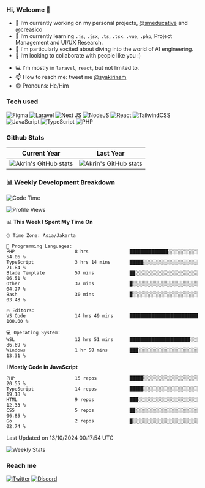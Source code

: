 ### Hi, Welcome 👋

<!--
**akrindev/akrindev** is a ✨ _special_ ✨ repository because its `README.md` (this file) appears on your GitHub profile.

Here are some ideas to get you started:
-->


- 🔭 I’m currently working on my personal projects, [@smeducative](https://github.com/smeducative) and [@creasico](https://github.com/creasico)
- 🌱 I’m currently learning `.js`, `.jsx`, `.ts`, `.tsx`. `.vue`, `.php`, Project Management and UI/UX Research.
- 🤖 I'm particularly excited about diving into the world of AI engineering.
- 👯 I’m looking to collaborate with people like you :)
<!-- - 🤔 I’m looking for help with ... -->
- 💻 I'm mostly in `laravel`, `react`, but not limited to.
- 📫 How to reach me: tweet me [@syakirinam](https://twitter.com/syakirinam)
- 😄 Pronouns: He/Him

### Tech used

![Figma](https://img.shields.io/badge/figma-%23F24E1E.svg?style=for-the-badge&logo=figma&logoColor=white)
![Laravel](https://img.shields.io/badge/laravel-%23FF2D20.svg?style=for-the-badge&logo=laravel&logoColor=white)
![Next JS](https://img.shields.io/badge/Next-black?style=for-the-badge&logo=next.js&logoColor=white)
![NodeJS](https://img.shields.io/badge/node.js-6DA55F?style=for-the-badge&logo=node.js&logoColor=white)
![React](https://img.shields.io/badge/react-%2320232a.svg?style=for-the-badge&logo=react&logoColor=%2361DAFB)
![TailwindCSS](https://img.shields.io/badge/tailwindcss-%2338B2AC.svg?style=for-the-badge&logo=tailwind-css&logoColor=white)
![JavaScript](https://img.shields.io/badge/javascript-%23323330.svg?style=for-the-badge&logo=javascript&logoColor=%23F7DF1E)
![TypeScript](https://img.shields.io/badge/typescript-%23007ACC.svg?style=for-the-badge&logo=typescript&logoColor=white)
![PHP](https://img.shields.io/badge/php-%23777BB4.svg?style=for-the-badge&logo=php&logoColor=white)



### Github Stats
| Current Year | Last Year |
|-----|-----|
|![Akrin's GitHub stats](https://github-readme-stats.vercel.app/api?username=akrindev&show_icons=true&theme=react&count_private=true)|![Akrin's GitHub stats](https://github-readme-stats.vercel.app/api?username=akrindev&show_icons=true&theme=react&count_private=true&include_all_commits=true)|

### 📊 Weekly Development Breakdown

<!--START_SECTION:waka-->
![Code Time](http://img.shields.io/badge/Code%20Time-1%2C669%20hrs%2041%20mins-blue)

![Profile Views](http://img.shields.io/badge/Profile%20Views-0-blue)

📊 **This Week I Spent My Time On** 

```text
🕑︎ Time Zone: Asia/Jakarta

💬 Programming Languages: 
PHP                      8 hrs               ██████████████░░░░░░░░░░░   54.06 % 
TypeScript               3 hrs 14 mins       █████░░░░░░░░░░░░░░░░░░░░   21.84 % 
Blade Template           57 mins             ██░░░░░░░░░░░░░░░░░░░░░░░   06.51 % 
Other                    37 mins             █░░░░░░░░░░░░░░░░░░░░░░░░   04.27 % 
Bash                     30 mins             █░░░░░░░░░░░░░░░░░░░░░░░░   03.48 % 

🔥 Editors: 
VS Code                  14 hrs 49 mins      █████████████████████████   100.00 % 

💻 Operating System: 
WSL                      12 hrs 51 mins      ██████████████████████░░░   86.69 % 
Windows                  1 hr 58 mins        ███░░░░░░░░░░░░░░░░░░░░░░   13.31 % 
```

**I Mostly Code in JavaScript** 

```text
PHP                      15 repos            █████░░░░░░░░░░░░░░░░░░░░   20.55 % 
TypeScript               14 repos            █████░░░░░░░░░░░░░░░░░░░░   19.18 % 
HTML                     9 repos             ███░░░░░░░░░░░░░░░░░░░░░░   12.33 % 
CSS                      5 repos             ██░░░░░░░░░░░░░░░░░░░░░░░   06.85 % 
Go                       2 repos             █░░░░░░░░░░░░░░░░░░░░░░░░   02.74 % 
```




 Last Updated on 13/10/2024 00:17:54 UTC
<!--END_SECTION:waka-->

![Weekly Stats](https://github-readme-stats.vercel.app/api/wakatime?username=akrindev&theme=github_dark&layout=compact)


### Reach me
[![Twitter](https://img.shields.io/badge/Twitter-%231DA1F2.svg?style=for-the-badge&logo=Twitter&logoColor=white)](https://twitter.com/syakirinam)
[![Discord](https://img.shields.io/badge/discord-%237289DA.svg?style=for-the-badge&logo=discord&logoColor=white)
](https://discordapp.com/users/561994027054923863)
